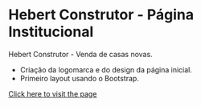 # Hebert Construtor - Página Institucional

Hebert Construtor - Venda de casas novas. 

- Criação da logomarca e do design da página inicial.
- Primeiro layout usando o Bootstrap.


[Click here to visit the page](https://ducabelo.github.io/hebert/) 
